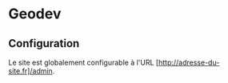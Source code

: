 # Geodev

## Configuration

Le site est globalement configurable à l'URL [http://adresse-du-site.fr]/admin.

